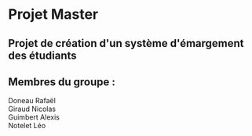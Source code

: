 # Projet Master

## Projet de création d'un système d'émargement des étudiants

## Membres du groupe :
Doneau Rafaël <br />
Giraud Nicolas <br />
Guimbert Alexis <br />
Notelet Léo <br />
